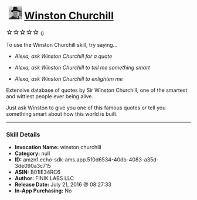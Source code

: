 # &nbsp;<img src="skill_icon" alt="Winston Churchill icon" width="36"> [Winston Churchill](http://alexa.amazon.com/#skills/amzn1.echo-sdk-ams.app.510d6534-40db-4083-a35d-3de090a3c715)
![0 stars](../../images/ic_star_border_black_18dp_1x.png)![0 stars](../../images/ic_star_border_black_18dp_1x.png)![0 stars](../../images/ic_star_border_black_18dp_1x.png)![0 stars](../../images/ic_star_border_black_18dp_1x.png)![0 stars](../../images/ic_star_border_black_18dp_1x.png) 0

To use the Winston Churchill skill, try saying...

* *Alexa, ask Winston Churchill for a quote*

* *Alexa, ask Winston Churchill to tell me something smart*

* *Alexa, ask Winston Churchill to enlighten me*

Extensive database of quotes by Sir Winston Churchill, one of the smartest and wittiest people ever being alive.

Just ask Winston to give you one of this famous quotes or tell you something smart about how this world is built.

***

### Skill Details

* **Invocation Name:** winston churchill
* **Category:** null
* **ID:** amzn1.echo-sdk-ams.app.510d6534-40db-4083-a35d-3de090a3c715
* **ASIN:** B01IE34RC6
* **Author:** FINIK LABS LLC
* **Release Date:** July 21, 2016 @ 08:27:33
* **In-App Purchasing:** No
